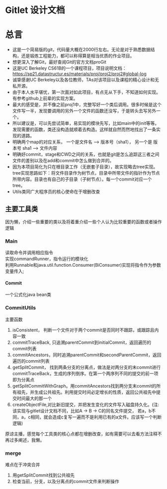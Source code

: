 # Gitlet 设计文档

# 总言
- 这是一个简易版的git，代码量大概在2000行左右。无论是对于熟悉数据结构，还是锻炼工程能力，都可以称得算是相当优质的作业项目。
- 想更深入了解Git，最好查阅Git的官方文档proGit
- 这是UC Berkeley CS61B的一个课程项目，项目说明文档：https://sp21.datastructur.es/materials/proj/proj2/proj2#global-log
- 诚挚感谢UC Berkeley以及各位教师，TAs对该项目以及课程的精心设计和无私开源。
- 由于本人水平堪忧，第一次面对如此项目，有点无从下手，不知道如何实现。有参考github上前辈的实现方案。
- 最大的感受是，并不像之前proj1中，完整写好一个类后调用。很多时候是这个文件写一半，发现要调用的另外一个文件的函数还没写，于是转头去写另外一个。
- 所以建议是，可以先尝试简单，易实现的模块先写，比如main中的init等等。发现需要的函数，类还没构造就顺着去构造。这样就自然而然地找出了一条实现的道路。
- 明确两个map的对应关系， 一个是文件名 --> 版本号（sha1）， 另一个是 版本号 sha1 --> 文件内容
- 明确好commit，stage和CWD之间的关系，也就是git是怎么追踪这三者之间文件的差别以及在add和commit中怎么做到合并的。
- 因为本项目简化为只在根目录工作（无嵌套子目录），故实现略去tree实现。tree实现思路如下：将文件目录作为树节点，目录中所带文件的指针作为节点所带内容。目录也有自己的子目录（子树节点）。每一个commit对应一个tree。
- Utils类同广大程序员的核心使命在于增删改查



## 主要工具类
因为懒，介绍一些重要的类以及将着重介绍一些个人认为比较重要的函数或者操作逻辑

### Main
读取命令并调用相应指令  
实现commandRunner，指令运行的模块化  
利用Runnable和java.util.function.Consumer(BiConsumer)实现将指令作为参数变量传入;
#### Commit
一个公式化java bean类

### CommitUtils
主要函数  
1. isConsistent， 判断一个文件对于两个commit是否同时不跟踪，或跟踪且内容一致
2. commitTraceBack, 只追溯parentCommit到initialCommit，返回遍历的commit列表
3. commitAncestors，同时追溯parentCommit和secondParentCommit，返回遍历的commit列表
4. getSplitCommit， 找到两条分支的分离点，做法是对两分支的末commit进行commitTraceBack，生成的序列倒序。在第一个两序列不同的提交的前一项即为分离点
5. getSplitCommitWithGraph。用commitAncestors找到两分支末commit的所有祖先，并生成公共祖先。利用提交时间必定增长的性质，返回公共祖先中提交时间最大的那一个
6. createObjectFile,对比新旧提交，并把发生变化的文件写入磁盘持久化。(注:该实现与gitlet设计文档不同，比如A -> B -> C的同名文件提交， 若a，b不同，a，c相同，就会造成c复写一遍而不是利用已有的a文件。应该写一个判断逻辑)


原谅主播，感觉每个工具类的核心点都在增删改查，如有需要可以去看方法注释不再过多阐述，我懒。

### merge
难点在于冲突合并
1. 用getSplitCommit找到公共祖先
2. 检查当前，分支，以及分离点的commit文件来判断操作
